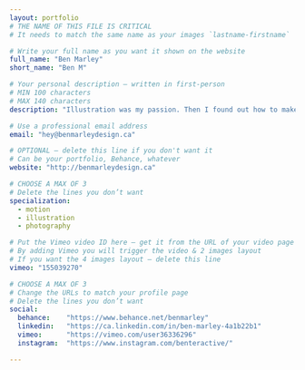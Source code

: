 ```yaml
---
layout: portfolio
# THE NAME OF THIS FILE IS CRITICAL
# It needs to match the same name as your images `lastname-firstname`

# Write your full name as you want it shown on the website
full_name: "Ben Marley"
short_name: "Ben M"

# Your personal description — written in first-person
# MIN 100 characters
# MAX 140 characters
description: "Illustration was my passion. Then I found out how to make the illustrations move and it changed my whole outlook on the design world."

# Use a professional email address
email: "hey@benmarleydesign.ca"

# OPTIONAL — delete this line if you don't want it
# Can be your portfolio, Behance, whatever
website: "http://benmarleydesign.ca"

# CHOOSE A MAX OF 3
# Delete the lines you don’t want
specialization:
  - motion
  - illustration
  - photography

# Put the Vimeo video ID here — get it from the URL of your video page
# By adding Vimeo you will trigger the video & 2 images layout
# If you want the 4 images layout — delete this line
vimeo: "155039270"

# CHOOSE A MAX OF 3
# Change the URLs to match your profile page
# Delete the lines you don’t want
social:
  behance:    "https://www.behance.net/benmarley"
  linkedin:   "https://ca.linkedin.com/in/ben-marley-4a1b22b1"
  vimeo:      "https://vimeo.com/user36336296"
  instagram:  "https://www.instagram.com/benteractive/"

---
```

